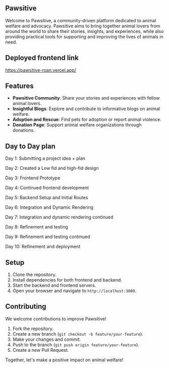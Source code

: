 ﻿## Pawsitive

Welcome to Pawsitive, a community-driven platform dedicated to animal welfare and advocacy. Pawsitive aims to bring together animal lovers from around the world to share their stories, insights, and experiences, while also providing practical tools for supporting and improving the lives of animals in need.

## Deployed frontend link
https://pawsitive-roan.vercel.app/

## Features

- **Pawsitive Community**: Share your stories and experiences with fellow animal lovers.
- **Insightful Blogs**: Explore and contribute to informative blogs on animal welfare.
- **Adoption and Rescue**: Find pets for adoption or report animal violence.
- **Donation Page**: Support animal welfare organizations through donations.

## Day to Day plan

Day 1: Submitting a project idea + plan

Day 2: Created a Low fid and high-fid design

Day 3: Frontend Prototype

Day 4: Continued frontend development

Day 5: Backend Setup and Initial Routes

Day 6: Integration and Dynamic Rendering

Day 7: Integration and dynamic rendering continued

Day 8: Refinement and testing

Day 9: Refinement and testing continued

Day 10: Refinement and deployment



## Setup

1. Clone the repository.
2. Install dependencies for both frontend and backend.
3. Start the backend and frontend servers.
4. Open your browser and navigate to `http://localhost:3000`.

## Contributing

We welcome contributions to improve Pawsitive! 
1. Fork the repository.
2. Create a new branch (`git checkout -b feature/your-feature`).
3. Make your changes and commit.
4. Push to the branch (`git push origin feature/your-feature`).
5. Create a new Pull Request.

Together, let's make a positive impact on animal welfare!
